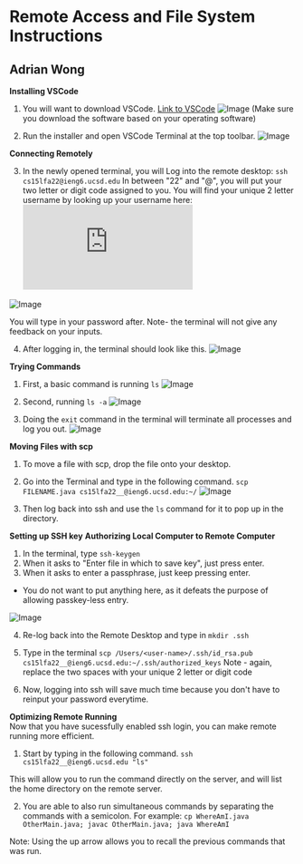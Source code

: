 # Remote Access and File System Instructions
## Adrian Wong

**Installing VSCode**

1. You will want to download VSCode.
[Link to VSCode](https://code.visualstudio.com/)
![Image](https://adrianwongg1.github.io/cse15l-lab-reports/CSE15L%20pictures/VSCode%20Website.png)
(Make sure you download the software based on your operating software)

2. Run the installer and open VSCode Terminal at the top toolbar.
![Image](https://adrianwongg1.github.io/cse15l-lab-reports/CSE15L%20pictures/Terminal.PNG)

**Connecting Remotely**

3. In the newly opened terminal, you will Log into the remote desktop:
`ssh cs15lfa22@ieng6.ucsd.edu`
In between "22" and "@", you will put your two letter or digit code assigned to you.
You will find your unique 2 letter username by looking up your username here:
![Link](https://sdacs.ucsd.edu/~icc/index.php)

![Image](https://adrianwongg1.github.io/cse15l-lab-reports/CSE15L%20pictures/ssh.PNG)

You will type in your password after.
Note- the terminal will not give any feedback on your inputs.

4. After logging in, the terminal should look like this.
![Image](https://adrianwongg1.github.io/cse15l-lab-reports/CSE15L%20pictures/sshLogin.PNG)


**Trying Commands**

1. First, a basic command is running `ls`
![Image](https://adrianwongg1.github.io/cse15l-lab-reports/CSE15L%20pictures/ls.png)

2. Second, running `ls -a`
![Image](https://adrianwongg1.github.io/cse15l-lab-reports/CSE15L%20pictures/ls-a.PNG)

3. Doing the `exit` command in the terminal will terminate all processes and log you out.
![Image](https://adrianwongg1.github.io/cse15l-lab-reports/CSE15L%20pictures/exit.png)

**Moving Files with scp**

1. To move a file with scp, drop the file onto your desktop.

2. Go into the Terminal and type in the following command.
`scp FILENAME.java cs15lfa22__@ieng6.ucsd.edu:~/`
![Image](https://adrianwongg1.github.io/cse15l-lab-reports/CSE15L%20pictures/scp.PNG)

3. Then log back into ssh and use the `ls` command for it to pop up in the directory.

**Setting up SSH key**
**Authorizing Local Computer to Remote Computer**

1. In the terminal, type `ssh-keygen`
2. When it asks to "Enter file in which to save key", just press enter.
3. When it asks to enter a passphrase, just keep pressing enter.
- You do not want to put anything here, as it defeats the purpose of allowing passkey-less entry.

![Image](https://adrianwongg1.github.io/cse15l-lab-reports/CSE15L%20pictures/sshKeygen.png)

4. Re-log back into the Remote Desktop and type in `mkdir .ssh`
5. Type in the terminal `scp /Users/<user-name>/.ssh/id_rsa.pub cs15lfa22__@ieng6.ucsd.edu:~/.ssh/authorized_keys`
Note - again, replace the two spaces with your unique 2 letter or digit code

6. Now, logging into ssh will save much time because you don't have to reinput your password everytime.

**Optimizing Remote Running**  
Now that you have sucessfully enabled ssh login, you can make remote running more efficient.

1. Start by typing in the following command.
`ssh cs15lfa22__@ieng6.ucsd.edu "ls"`

This will allow you to run the command directly on the server,
and will list the home directory on the remote server.

2. You are able to also run simultaneous commands by separating the 
commands with a semicolon.
For example:
`cp WhereAmI.java OtherMain.java; javac OtherMain.java; java WhereAmI`

Note: Using the up arrow allows you to recall the previous commands that was run.




